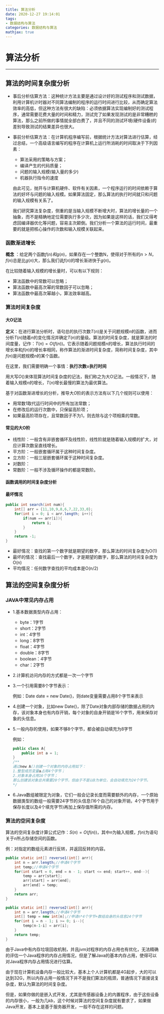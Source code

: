 ```yaml
---
title: 算法分析
date: 2020-12-27 19:14:01
tags:
- 数据结构与算法
categories: 数据结构与算法
mathjax: true
---
```


# 算法分析

---

## 算法的时间复杂度分析

* 事后分析估算方法：这种统计方法主要是通过设计好的测试程序和测试数据，利用计算机计时器对不同算法编制的程序的运行时间进行比较，从而确定算法效率的高低，但这种方法有很大的缺陷：必须依据算法实现编制好的测试程序，通常需要花费大量的时间和精力，测试完了如果发现测试的是非常糟糕的算法，那么之前所做的事情就全部白费了，并且不同的测试环境(硬件设备)的差别导致测试的结果差异也很大。

* 事前分析估算方法：在计算机程序编写前，根据统计方法对算法进行估算，经过总结，一个高级语言编写的程序在计算机上运行所消耗的时间取决于下列因素：

  * 算法采用的策略与方案；
  * 编译产生的代码质量；
  * 问题的输入规模(输入量的多少)
  * 机器执行指令的速度

  由此可见，抛开与计算机硬件、软件有关因素，一个程序运行的时间依赖于算法的好坏与问题的输入规模。如果算法固定，那么算法的执行时间就只和问题的输入规模有关系了。

  我们研究算法复杂度，侧重的是当输入规模不断增大时，算法的增长量的一个抽象，而不是精确地定位需要执行多少次，因为如果是这样的话，我们又得考虑回编译器优化等问题，容易主次颠倒。我们分析一个算法的运行时间，最重要的就是把核心操作的次数和输入规模关联起来。

 <!-- more --> 

### 函数渐进增长

**概念** ：给定两个函数$f(n)和g(n)$，如果存在一个整数N，使得对于所有的$n > N$，$f(n)$总是比$g(n)$大，那么我们说$f(n)$的增长渐进快于$g(n)$。

在比较随着输入规模的增长量时，可以有以下规则：

* 算法函数中的常数可以忽略；
* 算法函数中最高次幂的常数因子可以忽略；
* 算法函数中最高次幂越小，算法效率越高。

### 算法时间复杂度

#### 大O记法

**定义**：在进行算法分析时，语句总的执行次数$T(n)$是关于问题规模$n$的函数，进而分析$T(n)$随着$n$的变化情况并确定$T(n)$的量级。算法的时间复杂度，就是算法的时间度量，记作：$T(n)=O(f(n))$。它表示随着问题规模$n$的增长，算法执行时间的增长率和$f(n)$的增长率相同，称作算法的渐进时间复杂度，简称时间复杂度，其中$f(n)$是问题规模$n$的某个函数。

在这里，我们需要明确一个事情：**执行次数=执行时间**

用大写$O()$来体现算法时间复杂度的记法，我们称之为大O记法。一般情况下，随着输入规模$n$的增长，$T(n)$增长最慢的算法为最优算法。

基于对函数渐进增长的分析，推导大$O$阶的表示方法有以下几个规则可以使用：

* 用常数1取代运行时间中的所有加法常数；
* 在修改后的运行次数中，只保留高阶项；
* 如果最高阶项存在，且常数因子不为1，则去除与这个项相乘的常数。

#### 常见的大O阶

* 线性阶：一般含有非嵌套循环及线性阶，线性阶就是随着输入规模的扩大，对应计算次数呈直线增长。
* 平方阶：一般嵌套循环属于这种时间复杂度。
* 立方阶：一般三层嵌套循环属于这种时间复杂度。
* 对数阶：
* 常数阶：一般不涉及循环操作的都是常数阶。

#### 函数调用的时间复杂度分析

#### 最坏情况

```java
public int search(int num){
    int[] arr = {11,10,9,8,6,7,22,33,0};
    for(int i = 0; i < arr.length; i++){
        if(num == arr[i]){
            return i;
        }
    }
    return -1;
}
```

* 最好情况：查找的第一个数字就是期望的数字，那么算法的时间复杂度为O(1)
* 最坏的情况：查找最后一个数字，才是期望的数字，那么算法的时间复杂度为O(n)
* 平均情况：任何数字查找的平均成本是O(n/2)

## 算法的空间复杂度分析

### JAVA中常见内存占用

* 1.基本数据类型内存占用：

  * byte：1字节
  * short：2字节
  * int：4字节
  * long：8字节
  * float：4字节
  * double：8字节
  * boolean：4字节
  * char：2字节

* 2.计算机访问内存的方式都是一次一个字节

* 3.一个引用需要8个字节表示：

  例如：Date date = new Date()，则date变量需要占用8个字节来表示

* 4.创建一个对象，比如new Date()，除了Date对象内部存储的数据占用的内存，该对象本身也有内存开销，每个对象的自身开销是16个字节，用来保存对象的头信息。

* 5.一般内存的使用，如果不够8个字节，都会被自动填充为8字节

  例如：

  ```java
  public class A{
      public int a = 1;
  }
  /**
  通过new A()创建一个对象的内存占用如下：
  1.整型成员变量a占用4个字节；
  2.对象本身占用16个字节；
  那么创建该对象总共需要20个字节，但由于不是以8为单位，会自动填充为24个字节。
  */
  ```

* 6.Java数组被限定为对象，它们一般会记录长度而需要额外的内存，一个原始数据类型的数组一般需要24字节的头信息(16个自己的对象开销，4个字节用于保存长度以及4个填充字节)再加上保存值所需的内存。

### 算法的空间复杂度

算法的空间复杂度计算公式记作：$S(n) = O(f(n))$，其中$n$为输入规模，$f(n)$为语句关于$n$所占存储空间的函数。

例：对指定的数组元素进行反转，并返回反转的内容。

```java
public static int[] reverse1(int[] arr){
    int n = arr.length;//申请4个字节
    int temp;//申请4个字节
    for(int start = 0, end = n - 1; start <= end; start++, end--){
        temp = arr[start];
        arr[start] = arr[end];
        arr[end] = temp;
    }
    return arr;
}
```

```java
public static int[] reverse2(int[] arr){
    int n = arr.length;//申请4个字节
    int[] temp = new int[n];//申请n*4个字节+数组自身的头信息24个字节
    for(int i = n - 1; i >= 0; i--){
        temp[n-1-i] = arr[i];
    }
    return temp;
}
```

由于Java中有内存垃圾回收机制，并且$jvm$对程序的内存占用也有优化，无法精确的评估一个Java程序的内存占用情况，但是了解Java的基本内存占用，使得可以对Java程序内存占用情况进行估算。

由于现在计算机设备内存一般比较大，基本上个人计算机都是4G起步，大的可以达到32G，所以内存占用一般情况下并不是我们算法的瓶颈，普通情况下直接说复杂度，默认为算法的时间复杂度。

但是，如果你做的是嵌入式开发，尤其是传感器设备上的内置程序，由于这些设备的内存很小，一般为几$kb$，这个时候对算法的空间复杂度就有要求了，如果做Java开发，基本上是基于服务器开发，一般不存在这样的问题。